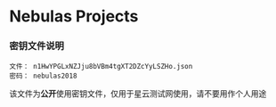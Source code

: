 # Nebulas Projects

### 密钥文件说明
```
文件： n1HwYPGLxNZJju8bVBm4tgXT2DZcYyLSZHo.json
密码： nebulas2018
```

该文件为**公开**使用密钥文件，仅用于星云测试网使用，请不要用作个人用途